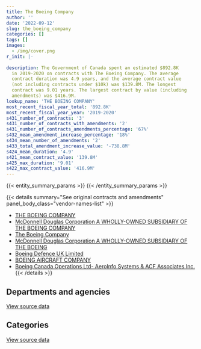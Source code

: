 ```yaml
---
title: The Boeing Company
author: ''
date: '2022-09-12'
slug: the_boeing_company
categories: []
tags: []
images:
  - /img/cover.png
r_init: |-
  
description: The Government of Canada spent an estimated $892.8K
  in 2019-2020 on contracts with The Boeing Company. The average
  contract duration was 4.9 years, and the average contract value
  (not including contracts under $10k) was $139.8M. The longest
  contract was 9.01 years. The largest contract by value (including
  amendments) was $416.9M.
lookup_name: 'THE BOEING COMPANY'
most_recent_fiscal_year_total: '892.8K'
most_recent_fiscal_year_year: '2019-2020'
s431_number_of_contracts: '3'
s431_number_of_contracts_with_amendments: '2'
s431_number_of_contracts_amendments_percentage: '67%'
s432_mean_amendment_increase_percentage: '18%'
s434_mean_number_of_amendments: '2'
s433_total_amendment_increase_value: '-738.8M'
s424_mean_duration: '4.9'
s421_mean_contract_value: '139.8M'
s425_max_duration: '9.01'
s422_max_contract_value: '416.9M'
---
```


<script src="/rmarkdown-libs/htmlwidgets/htmlwidgets.js"></script>
<link href="/rmarkdown-libs/datatables-css/datatables-crosstalk.css" rel="stylesheet" />
<script src="/rmarkdown-libs/datatables-binding/datatables.js"></script>
<script src="/rmarkdown-libs/jquery/jquery-3.6.0.min.js"></script>
<link href="/rmarkdown-libs/dt-core-bootstrap/css/dataTables.bootstrap.min.css" rel="stylesheet" />
<link href="/rmarkdown-libs/dt-core-bootstrap/css/dataTables.bootstrap.extra.css" rel="stylesheet" />
<script src="/rmarkdown-libs/dt-core-bootstrap/js/jquery.dataTables.min.js"></script>
<script src="/rmarkdown-libs/dt-core-bootstrap/js/dataTables.bootstrap.min.js"></script>
<link href="/rmarkdown-libs/crosstalk/css/crosstalk.min.css" rel="stylesheet" />
<script src="/rmarkdown-libs/crosstalk/js/crosstalk.min.js"></script>
<script src="/rmarkdown-libs/htmlwidgets/htmlwidgets.js"></script>
<link href="/rmarkdown-libs/datatables-css/datatables-crosstalk.css" rel="stylesheet" />
<script src="/rmarkdown-libs/datatables-binding/datatables.js"></script>
<script src="/rmarkdown-libs/jquery/jquery-3.6.0.min.js"></script>
<link href="/rmarkdown-libs/dt-core-bootstrap/css/dataTables.bootstrap.min.css" rel="stylesheet" />
<link href="/rmarkdown-libs/dt-core-bootstrap/css/dataTables.bootstrap.extra.css" rel="stylesheet" />
<script src="/rmarkdown-libs/dt-core-bootstrap/js/jquery.dataTables.min.js"></script>
<script src="/rmarkdown-libs/dt-core-bootstrap/js/dataTables.bootstrap.min.js"></script>
<link href="/rmarkdown-libs/crosstalk/css/crosstalk.min.css" rel="stylesheet" />
<script src="/rmarkdown-libs/crosstalk/js/crosstalk.min.js"></script>

{{< entity_summary_params >}}
{{< /entity_summary_params >}}

{{< details summary="See original contracts and amendments" panel_body_class="vendor-names-list" >}}
- [THE BOEING COMPANY](https://search.open.canada.ca/en/ct/?sort=contract_value_f%20desc&page=1&search_text=%22THE%20BOEING%20COMPANY%22)
- [McDonnell Douglas Corporation A WHOLLY-OWNED SUBSIDIARY OF THE BOEING COMPANY](https://search.open.canada.ca/en/ct/?sort=contract_value_f%20desc&page=1&search_text=%22McDonnell%20Douglas%20Corporation%20A%20WHOLLY-OWNED%20SUBSIDIARY%20OF%20THE%20BOEING%20COMPANY%22)
- [The Boeing Company](https://search.open.canada.ca/en/ct/?sort=contract_value_f%20desc&page=1&search_text=%22The%20Boeing%20Company%22)
- [McDonnell Douglas Corporation A WHOLLY-OWNED SUBSIDIARY OF THE BOEING](https://search.open.canada.ca/en/ct/?sort=contract_value_f%20desc&page=1&search_text=%22McDonnell%20Douglas%20Corporation%20A%20WHOLLY-OWNED%20SUBSIDIARY%20OF%20THE%20BOEING%22)
- [Boeing Defence UK Limited](https://search.open.canada.ca/en/ct/?sort=contract_value_f%20desc&page=1&search_text=%22Boeing%20Defence%20UK%20Limited%22)
- [BOEING AIRCRAFT COMPANY](https://search.open.canada.ca/en/ct/?sort=contract_value_f%20desc&page=1&search_text=%22BOEING%20AIRCRAFT%20COMPANY%22)
- [Boeing Canada Operations Ltd- AeroInfo Systems & ACF Associates Inc.](https://search.open.canada.ca/en/ct/?sort=contract_value_f%20desc&page=1&search_text=%22Boeing%20Canada%20Operations%20Ltd-%20AeroInfo%20Systems%20%26%20ACF%20Associates%20Inc.%22)
{{< /details >}}

## Departments and agencies

<div id="htmlwidget-1" style="width:100%;height:auto;" class="datatables html-widget"></div>
<script type="application/json" data-for="htmlwidget-1">{"x":{"style":"bootstrap","filter":"none","vertical":false,"data":[["<a href=\"/departments/dnd-mdn/\">National Defence<\/a>"],[46560146.86],[12236243.96],[892815.19]],"container":"<table class=\"table table-striped table-hover row-border order-column display\">\n  <thead>\n    <tr>\n      <th>Department<\/th>\n      <th>2017-2018<\/th>\n      <th>2018-2019<\/th>\n      <th>2019-2020<\/th>\n    <\/tr>\n  <\/thead>\n<\/table>","options":{"order":[[3,"desc"]],"pageLength":10,"autoWidth":true,"columnDefs":[{"targets":1,"render":"function(data, type, row, meta) {\n    return type !== 'display' ? data : DTWidget.formatCurrency(data, \"$\", 2, 3, \",\", \".\", true, null);\n  }"},{"targets":2,"render":"function(data, type, row, meta) {\n    return type !== 'display' ? data : DTWidget.formatCurrency(data, \"$\", 2, 3, \",\", \".\", true, null);\n  }"},{"targets":3,"render":"function(data, type, row, meta) {\n    return type !== 'display' ? data : DTWidget.formatCurrency(data, \"$\", 2, 3, \",\", \".\", true, null);\n  }"},{"width":"16%","targets":[1,2,3]},{"className":"dt-right","targets":[1,2,3]}],"orderClasses":false}},"evals":["options.columnDefs.0.render","options.columnDefs.1.render","options.columnDefs.2.render"],"jsHooks":[]}</script>
<p class="text-right">
<a href="https://github.com/GoC-Spending/contracts-data/tree/main/data/out/vendors/the_boeing_company/summary_by_fiscal_year_by_department.csv" class="source-data-link btn btn-link">View source data</a>
</p>

## Categories

<div id="htmlwidget-2" style="width:100%;height:auto;" class="datatables html-widget"></div>
<script type="application/json" data-for="htmlwidget-2">{"x":{"style":"bootstrap","filter":"none","vertical":false,"data":[["<a href=\"/categories/defence/\">Defence<\/a>","<a href=\"/categories/human_capital/\">Human capital<\/a>"],[46560146.86,null],[11815955.19,420288.77],[246488.76,646326.43]],"container":"<table class=\"table table-striped table-hover row-border order-column display\">\n  <thead>\n    <tr>\n      <th>Category<\/th>\n      <th>2017-2018<\/th>\n      <th>2018-2019<\/th>\n      <th>2019-2020<\/th>\n    <\/tr>\n  <\/thead>\n<\/table>","options":{"order":[[3,"desc"]],"dom":"t","pageLength":30,"autoWidth":true,"columnDefs":[{"targets":1,"render":"function(data, type, row, meta) {\n    return type !== 'display' ? data : DTWidget.formatCurrency(data, \"$\", 2, 3, \",\", \".\", true, null);\n  }"},{"targets":2,"render":"function(data, type, row, meta) {\n    return type !== 'display' ? data : DTWidget.formatCurrency(data, \"$\", 2, 3, \",\", \".\", true, null);\n  }"},{"targets":3,"render":"function(data, type, row, meta) {\n    return type !== 'display' ? data : DTWidget.formatCurrency(data, \"$\", 2, 3, \",\", \".\", true, null);\n  }"},{"width":"16%","targets":[1,2,3]},{"className":"dt-right","targets":[1,2,3]}],"orderClasses":false,"lengthMenu":[10,25,30,50,100]}},"evals":["options.columnDefs.0.render","options.columnDefs.1.render","options.columnDefs.2.render"],"jsHooks":[]}</script>
<p class="text-right">
<a href="https://github.com/GoC-Spending/contracts-data/tree/main/data/out/vendors/the_boeing_company/summary_by_fiscal_year_by_category.csv" class="source-data-link btn btn-link">View source data</a>
</p>

